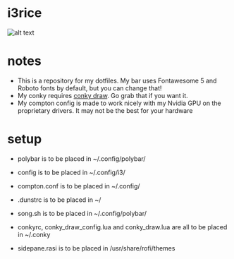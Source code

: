 # i3rice

![alt text](https://i.imgur.com/SnLCFG4.png)

# notes
* This is a repository for my dotfiles. My bar uses Fontawesome 5 and Roboto fonts by default, but you can change that!
* My conky requires [conky draw](https://github.com/fisadev/conky-draw). Go grab that if you want it.
* My compton config is made to work nicely with my Nvidia GPU on the proprietary drivers. It may not be the best for your hardware

# setup

* polybar is to be placed in ~/.config/polybar/

* config is to be placed in ~/.config/i3/

* compton.conf is to be placed in ~/.config/

* .dunstrc is to be placed in ~/

* song.sh is to be placed in ~/.config/polybar/

* conkyrc, conky_draw_config.lua and conky_draw.lua are all to be placed in ~/.conky

* sidepane.rasi is to be placed in /usr/share/rofi/themes
